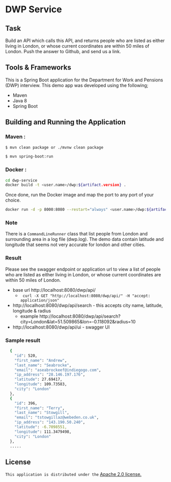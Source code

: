 # DWP Service

## Task
Build an API which calls this API, and returns people who are listed as either living in London, or whose current coordinates are within 50 miles of London. Push the answer to Github, and send us a link.

## Tools & Frameworks
This is a Spring Boot application for the Department for Work and Pensions (DWP) interview. This demo app was developed using the following;

  - Maven
  - Java 8
  - Spring Boot
  
## Building and Running the Application
### Maven :
```sh
$ mvn clean package or ./mvnw clean package
```
```sh
$ mvn spring-boot:run
```
### Docker :
```sh
cd dwp-service
docker build -t <user.name>/dwp:${artifact.version} .
```
Once done, run the Docker image and map the port to any port of your choice.

```sh
docker run -d -p 8000:8080 --restart="always" <user.name>/dwp:${artifact.version}
```

### Note
There is a <code>CommandLineRunner</code> class that list people from London and surrounding area in a log file (dwp.log). The demo data contain latitude and longitude that seems not very accurate for london and other cities. 

### Result
Please see the swagger endpoint or application url to view a list of people who are listed as either living in London, or whose current coordinates are within 50 miles of London.
- base url http://localhost:8080/dwp/api/
  - <code> curl -X GET "http://localhost:8080/dwp/api/" -H  "accept: application/json" </code>
- http://localhost:8080/dwp/api/search - this accepts city name, latitude, longitude & radius
  - example http://localhost:8080/dwp/api/search?city=London&lat=51.509865&lon=-0.118092&radius=10
- http://localhost:8080/dwp/api/ui - swagger UI

### Sample result
```sh
  {
    "id": 520,
    "first_name": "Andrew",
    "last_name": "Seabrocke",
    "email": "aseabrockeef@indiegogo.com",
    "ip_address": "28.146.197.176",
    "latitude": 27.69417,
    "longitude": 109.73583,
    "city": "London"
  },
  {
    "id": 396,
    "first_name": "Terry",
    "last_name": "Stowgill",
    "email": "tstowgillaz@webeden.co.uk",
    "ip_address": "143.190.50.240",
    "latitude": -6.7098551,
    "longitude": 111.3479498,
    "city": "London"
  },
  .....
```

License
----

`This application is distributed under the` [Apache 2.0 license.](https://www.apache.org/licenses/LICENSE-2.0.html)
